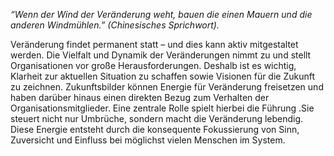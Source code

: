 *“Wenn der Wind der Veränderung weht, bauen die einen Mauern und die anderen Windmühlen.” (Chinesisches Sprichwort).*

Veränderung findet permanent statt – und dies kann aktiv mitgestaltet werden. Die Vielfalt und Dynamik der Veränderungen nimmt zu und stellt Organisationen vor große Herausforderungen. Deshalb ist es wichtig, Klarheit zur aktuellen Situation zu schaffen sowie Visionen für die Zukunft zu zeichnen.
Zukunftsbilder können Energie für Veränderung freisetzen und haben darüber hinaus einen direkten Bezug zum Verhalten der Organisationsmitglieder.
Eine zentrale Rolle spielt hierbei die Führung .Sie steuert nicht nur Umbrüche, sondern macht die Veränderung lebendig. Diese Energie entsteht durch die konsequente Fokussierung von Sinn, Zuversicht und Einfluss bei möglichst vielen Menschen im System.
